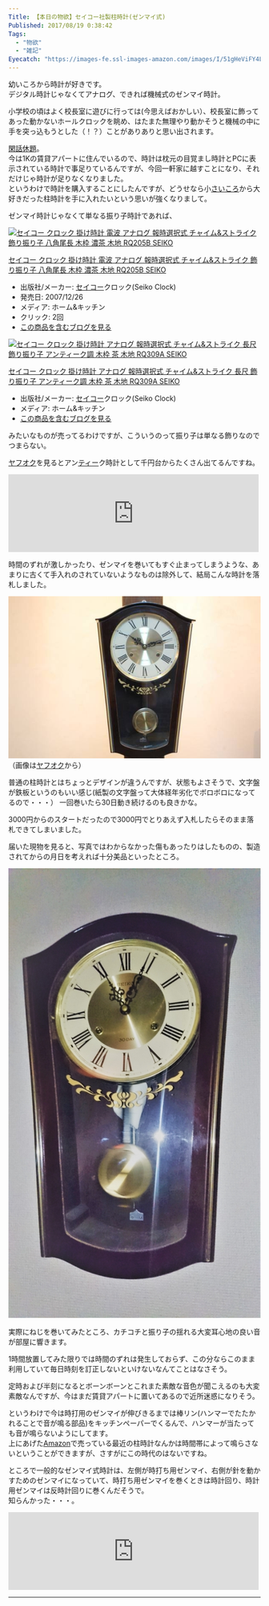 ```yaml
---
Title: 【本日の物欲】セイコー社製柱時計(ゼンマイ式)
Published: 2017/08/19 0:38:42
Tags:
  - "物欲"
  - "雑記"
Eyecatch: "https://images-fe.ssl-images-amazon.com/images/I/51gHeViFY4L._SL160_.jpg"
---
```

<p>幼いころから時計が好きです。<br/>
デジタル時計じゃなくてアナログ、できれば機械式のゼンマイ時計。</p>

<p>小学校の頃はよく校長室に遊びに行っては(今思えばおかしい）、校長室に飾ってあった動かないホールクロックを眺め、はたまた無理やり動かそうと機械の中に手を突っ込もうとした（！？）ことがありありと思い出されます。</p>

<p><a class="keyword" href="http://d.hatena.ne.jp/keyword/%B4%D7%CF%C3%B5%D9%C2%EA">閑話休題</a>。<br/>
今は1Kの賃貸アパートに住んでいるので、時計は枕元の目覚まし時計とPCに表示されている時計で事足りているんですが、今回一軒家に越すことになり、それだけじゃ時計が足りなくなりました。<br/>
というわけで時計を購入することにしたんですが、どうせなら小<a class="keyword" href="http://d.hatena.ne.jp/keyword/%A4%B5%A4%A4%A4%B3%A4%ED">さいころ</a>から大好きだった柱時計を手に入れたいという思いが強くなりまして。</p>

<p>ゼンマイ時計じゃなくて単なる振り子時計であれば、</p>

<p><div class="hatena-asin-detail"><a href="http://www.amazon.co.jp/exec/obidos/ASIN/B0011Y0VE4/ovis91-22/"><img src="https://images-fe.ssl-images-amazon.com/images/I/51gHeViFY4L._SL160_.jpg" class="hatena-asin-detail-image" alt="セイコー クロック 掛け時計 電波 アナログ 報時選択式 チャイム&ストライク 飾り振り子 八角尾長 木枠 濃茶 木地 RQ205B SEIKO" title="セイコー クロック 掛け時計 電波 アナログ 報時選択式 チャイム&ストライク 飾り振り子 八角尾長 木枠 濃茶 木地 RQ205B SEIKO"></a><div class="hatena-asin-detail-info"><p class="hatena-asin-detail-title"><a href="http://www.amazon.co.jp/exec/obidos/ASIN/B0011Y0VE4/ovis91-22/">セイコー クロック 掛け時計 電波 アナログ 報時選択式 チャイム&ストライク 飾り振り子 八角尾長 木枠 濃茶 木地 RQ205B SEIKO</a></p><ul><li><span class="hatena-asin-detail-label">出版社/メーカー:</span> <a class="keyword" href="http://d.hatena.ne.jp/keyword/%A5%BB%A5%A4%A5%B3%A1%BC">セイコー</a>クロック(Seiko Clock)</li><li><span class="hatena-asin-detail-label">発売日:</span> 2007/12/26</li><li><span class="hatena-asin-detail-label">メディア:</span> ホーム&キッチン</li><li> <span class="hatena-asin-detail-label">クリック</span>: 2回</li><li><a href="http://d.hatena.ne.jp/asin/B0011Y0VE4/ovis91-22" target="_blank">この商品を含むブログを見る</a></li></ul></div><div class="hatena-asin-detail-foot"></div></div></p>

<p><div class="hatena-asin-detail"><a href="http://www.amazon.co.jp/exec/obidos/ASIN/B001P9HNOQ/ovis91-22/"><img src="https://images-fe.ssl-images-amazon.com/images/I/413G3JMNhaL._SL160_.jpg" class="hatena-asin-detail-image" alt="セイコー クロック 掛け時計 アナログ 報時選択式 チャイム&ストライク 長尺 飾り振り子 アンティーク調 木枠 茶 木地 RQ309A SEIKO" title="セイコー クロック 掛け時計 アナログ 報時選択式 チャイム&ストライク 長尺 飾り振り子 アンティーク調 木枠 茶 木地 RQ309A SEIKO"></a><div class="hatena-asin-detail-info"><p class="hatena-asin-detail-title"><a href="http://www.amazon.co.jp/exec/obidos/ASIN/B001P9HNOQ/ovis91-22/">セイコー クロック 掛け時計 アナログ 報時選択式 チャイム&ストライク 長尺 飾り振り子 アンティーク調 木枠 茶 木地 RQ309A SEIKO</a></p><ul><li><span class="hatena-asin-detail-label">出版社/メーカー:</span> <a class="keyword" href="http://d.hatena.ne.jp/keyword/%A5%BB%A5%A4%A5%B3%A1%BC">セイコー</a>クロック(Seiko Clock)</li><li><span class="hatena-asin-detail-label">メディア:</span> ホーム&キッチン</li><li><a href="http://d.hatena.ne.jp/asin/B001P9HNOQ/ovis91-22" target="_blank">この商品を含むブログを見る</a></li></ul></div><div class="hatena-asin-detail-foot"></div></div></p>

<p>みたいなものが売ってるわけですが、こういうのって振り子は単なる飾りなのでつまらない。</p>

<p><a class="keyword" href="http://d.hatena.ne.jp/keyword/%A5%E4%A5%D5%A5%AA%A5%AF">ヤフオク</a>を見るとアン<a class="keyword" href="http://d.hatena.ne.jp/keyword/%A5%C6%A5%A3%A1%BC">ティー</a>ク時計として千円台からたくさん出てるんですね。</p>

<p><iframe src="https://hatenablog-parts.com/embed?url=https%3A%2F%2Fauctions.yahoo.co.jp%2Fsearch%2Fsearch%3Fauccat%3D%26alocale%3D0jp%26acc%3Djp%26x%3D0%26y%3D0%26fixed%3D0%26p%3D%25C3%25EC%25BB%25FE%25B7%25D7%2B%25A5%25BC%25A5%25F3%25A5%25DE%25A5%25A4" title="ヤフオク! - 「柱時計 ゼンマイ」の検索結果" class="embed-card embed-webcard" scrolling="no" frameborder="0" style="display: block; width: 100%; height: 155px; max-width: 500px; margin: 10px 0px;"></iframe></p>

<p>時間のずれが激しかったり、ゼンマイを巻いてもすぐ止まってしまうような、あまりに古くて手入れのされていないようなものは除外して、結局こんな時計を落札しました。</p>

<p><span itemscope itemtype="http://schema.org/Photograph"><img src="20170819001250.jpg" alt="f:id:Ovis:20170819001250j:plain" title="f:id:Ovis:20170819001250j:plain" class="hatena-fotolife" itemprop="image"></span>
（画像は<a class="keyword" href="http://d.hatena.ne.jp/keyword/%A5%E4%A5%D5%A5%AA%A5%AF">ヤフオク</a>から）</p>

<p>普通の柱時計とはちょっとデザインが違うんですが、状態もよさそうで、文字盤が鉄板というのもいい感じ(紙製の文字盤って大体経年劣化でボロボロになってるので・・・）
一回巻いたら30日動き続けるのも良きかな。</p>

<p>3000円からのスタートだったので3000円でとりあえず入札したらそのまま落札できてしまいました。</p>

<p>届いた現物を見ると、写真ではわからなかった傷もあったりはしたものの、製造されてからの月日を考えれば十分美品といったところ。</p>

<p><span itemscope itemtype="http://schema.org/Photograph"><img src="20170818230419.jpg" alt="f:id:Ovis:20170818230419j:plain" title="f:id:Ovis:20170818230419j:plain" class="hatena-fotolife" itemprop="image"></span></p>

<p>実際にねじを巻いてみたところ、カチコチと振り子の揺れる大変耳心地の良い音が部屋に響きます。</p>

<p>1時間放置してみた限りでは時間のずれは発生しておらず、この分ならこのまま利用していて毎日時刻を訂正しないといけないなんてことはなさそう。</p>

<p>定時および半刻になるとボーンボーンとこれまた素敵な音色が聞こえるのも大変素敵なんですが、今はまだ賃貸アパートに置いてあるので近所迷惑になりそう。</p>

<p>というわけで今は時打用のゼンマイが伸びきるまでは棒リン(ハンマーでたたかれることで音が鳴る部品)をキッチンペーパーでくるんで、ハンマーが当たっても音が鳴らないようにしてます。<br/>
上にあげた<a class="keyword" href="http://d.hatena.ne.jp/keyword/Amazon">Amazon</a>で売っている最近の柱時計なんかは時間帯によって鳴らさないということができますが、さすがにこの時代のはないですね。</p>

<p>ところで一般的なゼンマイ式時計は、左側が時打ち用ゼンマイ、右側が針を動かすためのゼンマイになっていて、時打ち用ゼンマイを巻くときは時計回り、時計用ゼンマイは反時計回りに巻くんだそうで。<br/>
知らんかった・・・。</p>

<p><iframe src="https://hatenablog-parts.com/embed?url=http%3A%2F%2Ffurudokei.exblog.jp%2F11616768%2F" title="柱時計・掛け時計・振り子時計の使い方（改訂版） | トライフル・西荻窪・時計修理とアンティーク時計の店" class="embed-card embed-webcard" scrolling="no" frameborder="0" style="display: block; width: 100%; height: 155px; max-width: 500px; margin: 10px 0px;"></iframe></p>

***
